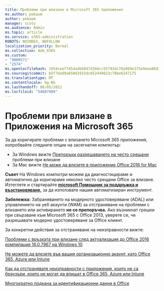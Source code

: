 ```yaml
---
title: Проблеми при влизане в Microsoft 365 приложения
ms.author: pebaum
author: pebaum
manager: scotv
ms.audience: Admin
ms.topic: article
ms.service: o365-administration
ROBOTS: NOINDEX, NOFOLLOW
localization_priority: Normal
ms.collection: Adm_O365
ms.custom:
- "9000571"
- "2574"
ms.openlocfilehash: 1954ceef7454a4bb047d366cc55793dc78a969e375e9eea88d2d0dbe7f4997ef
ms.sourcegitcommit: b5f7da89a650d2915dc652449623c78be6247175
ms.translationtype: MT
ms.contentlocale: bg-BG
ms.lasthandoff: 08/05/2021
ms.locfileid: "54087989"
---
```

# <a name="issues-signing-into-microsoft-365-apps"></a>Проблеми при влизане в Приложения на Microsoft 365

За да коригирате проблеми с влизането Microsoft 365 приложения, изпробвайте следните опции на засегнатия компютър:  

- За Windows вижте [Препоръки разрешаването на често срещани](https://docs.microsoft.com/office365/troubleshoot/administration/disabling-adal-wam-not-recommended#recommendations-on-resolving-common-sign-in-issues) проблеми при влизане
- За Mac вижте [Не може да влезете в приложение Office 2016 for Mac](https://docs.microsoft.com/office365/troubleshoot/authentication/sign-in-to-office-2016-for-mac-fail)

**Съвет** На Windows компютри можем да диагностицираме и автоматично да коригираме няколко често срещани Office за влизане. Изтеглете и стартирайте **[microsoft Помощник за поддръжка и възстановяване,](https://aka.ms/SaRA-OfficeSignInScenario)** за да използвате нашия автоматизиран инструмент.

**Забележка:** Забраняването на модерното удостоверяване (ADAL) или управлението на уеб акаунти (WAM) за отстраняване на проблеми с влизането или активирането **не се препоръчва.** Ако възникнат грешки при свързване към Microsoft 365 с Office 2013, уверете [](https://docs.microsoft.com/microsoft-365/admin/security-and-compliance/enable-modern-authentication) се, че разрешавате модерно удостоверяване за Office клиент.

За конкретни действия за отстраняване на неизправности вижте:

[Проблеми с връзката при влизане след актуализация до Office 2016 компилация 16.0.7967 на Windows 10](https://docs.microsoft.com/office365/troubleshoot/administration/connection-issue-when-sign-in-office-2016)  

[Не можете да влезете във вашия организационно акаунт, като Office 365, Azure или Intune](https://docs.microsoft.com/office365/troubleshoot/authentication/sign-in-to-office-365-azure-intune)

[Как да отстранявате неизправности с приложения, които не са браузъри, които не могат да впишат в Office 365, Azure или Intune](https://support.office.com/article/how-to-troubleshoot-non-browser-apps-that-can-t-sign-in-to-office-365-azure-or-intune-3ba1b268-66f6-462c-b0e5-070f5c2603c1?ui=en-US&rs=en-US&ad=US)

[Многократно подкана за идентификационни данни в Office](https://docs.microsoft.com/office365/troubleshoot/authentication/access-denied-when-connect-to-office-365)